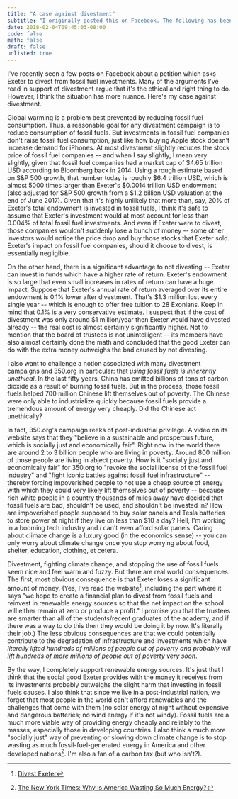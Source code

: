 ```yaml
---
title: "A case against divestment"
subtitle: "I originally posted this on Facebook. The following has been slightly edited."
date: 2018-02-04T09:45:03-08:00
code: false
math: false
draft: false
unlisted: true
---
```


I've recently seen a few posts on Facebook about a petition which asks Exeter to divest from fossil fuel investments. Many of the arguments I've read in support of divestment argue that it's the ethical and right thing to do. However, I think the situation has more nuance. Here's my case against divestment.

Global warming is a problem best prevented by reducing fossil fuel consumption. Thus, a reasonable goal for any divestment campaign is to reduce consumption of fossil fuels. But investments in fossil fuel companies don't raise fossil fuel consumption, just like how buying Apple stock doesn't increase demand for iPhones. At most divestment slightly reduces the stock price of fossil fuel companies -- and when I say slightly, I mean very slightly, given that fossil fuel companies had a market cap of $4.65 trillion USD according to Bloomberg back in 2014. Using a rough estimate based on S&P 500 growth, that number today is roughly $6.4 trillion USD, which is almost 5000 times larger than Exeter's $0.0014 trillion USD endowment (also adjusted for S&P 500 growth from a $1.2 billion USD valuation at the end of June 2017). Given that it's highly unlikely that more than, say, 20% of Exeter's total endowment is invested in fossil fuels, I think it's safe to assume that Exeter's investment would at most account for less than 0.004% of total fossil fuel investments. And even if Exeter were to divest, those companies wouldn't suddenly lose a bunch of money -- some other investors would notice the price drop and buy those stocks that Exeter sold. Exeter's impact on fossil fuel companies, should it choose to divest, is essentially negligible.

On the other hand, there is a significant advantage to not divesting -- Exeter can invest in funds which have a higher rate of return. Exeter's endowment is so large that even small increases in rates of return can have a huge impact. Suppose that Exeter's annual rate of return averaged over its entire endowment is 0.1% lower after divestment. That's $1.3 million lost every single year -- which is enough to offer free tuition to 28 Exonians. Keep in mind that 0.1% is a very conservative estimate. I suspect that if the cost of divestment was only around $1 million/year then Exeter would have divested already -- the real cost is almost certainly significantly higher. Not to mention that the board of trustees is not unintelligent -- its members have also almost certainly done the math and concluded that the good Exeter can do with the extra money outweighs the bad caused by not divesting.

I also want to challenge a notion associated with many divestment campaigns and 350.org in particular: that _using fossil fuels is inherently unethical_. In the last fifty years, China has emitted billions of tons of carbon dioxide as a result of burning fossil fuels. But in the process, those fossil fuels helped 700 million Chinese lift themselves out of poverty. The Chinese were only able to industrialize quickly because fossil fuels provide a tremendous amount of energy very cheaply. Did the Chinese act unethically?

In fact, 350.org's campaign reeks of post-industrial privilege. A video on its website says that they "believe in a sustainable and prosperous future, which is socially just and economically fair". Right now in the world there are around 2 to 3 billion people who are living in poverty. Around 800 million of those people are living in abject poverty. How is it "socially just and economically fair" for 350.org to "revoke the social license of the fossil fuel industry" and "fight iconic battles against fossil fuel infrastructure" -- thereby forcing impoverished people to not use a cheap source of energy with which they could very likely lift themselves out of poverty -- because rich white people in a country thousands of miles away have decided that fossil fuels are bad, shouldn't be used, and shouldn't be invested in? How are impoverished people supposed to buy solar panels and Tesla batteries to store power at night if they live on less than \$10 a day? Hell, I'm working in a booming tech industry and _I_ can't even afford solar panels. Caring about climate change is a luxury good (in the economics sense) -- you can only worry about climate change once you stop worrying about food, shelter, education, clothing, et cetera.

Divestment, fighting climate change, and stopping the use of fossil fuels seem nice and feel warm and fuzzy. But there are real world consequences. The first, most obvious consequence is that Exeter loses a significant amount of money. (Yes, I've read the website[^2], including the part where it says "we hope to create a financial plan to divest from fossil fuels and reinvest in renewable energy sources so that the net impact on the school will either remain at zero or produce a profit." I promise you that the trustees are smarter than all of the students/recent graduates of the academy, and if there was a way to do this then they would be doing it by now. It's literally their job.) The less obvious consequences are that we could potentially contribute to the degradation of infrastructure and investments which have _literally lifted hundreds of millions of people out of poverty and probably will lift hundreds of more millions of people out of poverty very soon_.

By the way, I completely support renewable energy sources. It's just that I think that the social good Exeter provides with the money it receives from its investments probably outweighs the slight harm that investing in fossil fuels causes. I also think that since we live in a post-industrial nation, we forget that most people in the world can't afford renewables and the challenges that come with them (no solar energy at night without expensive and dangerous batteries; no wind energy if it's not windy). Fossil fuels are a much more viable way of providing energy cheaply and reliably to the masses, especially those in developing countries. I also think a much more "socially just" way of preventing or slowing down climate change is to stop wasting as much fossil-fuel-generated energy in America and other developed nations[^1]. I'm also a fan of a carbon tax (but who isn't?).

[^1]: [The New York Times: Why is America Wasting So Much Energy?](https://www.nytimes.com/2017/11/07/opinion/bipartisan-energy-efficiency.html)
[^2]: [Divest Exeter](https://divestexeter.weebly.com/)
